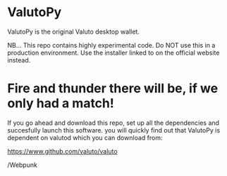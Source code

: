 # ValutoPy
ValutoPy is the original Valuto desktop wallet.

NB... This repo contains highly experimental code. Do NOT use this in a production environment. Use the installer linked to on the official website instead.

# Fire and thunder there will be, if we only had a match!

If you go ahead and download this repo, set up all the dependencies and succesfully launch this software. you will quickly find out that ValutoPy is dependent on valutod which you can download from:

https://www.github.com/valuto/valuto

/Webpunk
